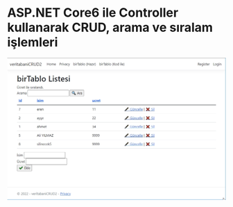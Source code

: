 # ASP.NET Core6 ile Controller kullanarak CRUD, arama ve sıralam işlemleri
![](https://github.com/tbagriyanik/ASP.NET_Core6_CRUD_Controller-18-/blob/main/Screen%20Shot%2005-15-22%20at%2008.06%20PM.JPG)
 
